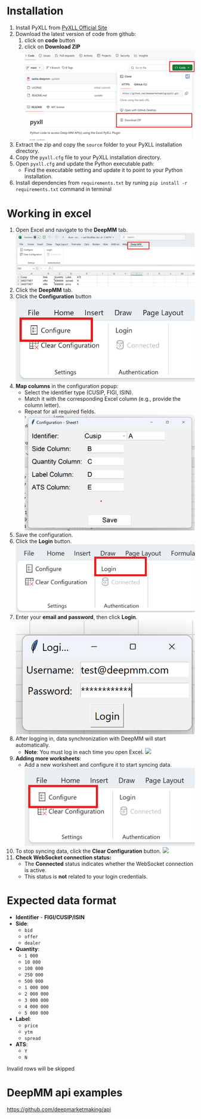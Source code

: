 # Installation
1. Install PyXLL from [PyXLL Official Site](https://www.pyxll.com/index.html)  
2. Download the latest version of code from github:
    1. click on **code** button
    2. click on **Download ZIP**
    ![](./images/github-download.png?raw=true "")
3. Extract the zip and copy the `source` folder to your PyXLL installation directory.
4. Copy the `pyxll.cfg` file to your PyXLL installation directory.
5. Open `pyxll.cfg` and update the Python executable path:
    - Find the executable setting and update it to point to your Python installation.
6. Install dependencies from `requirements.txt` by runing `pip install -r requirements.txt` command in terminal


# Working in excel
1. Open Excel and navigate to the **DeepMM** tab.
![](./images/deepmm-in-menu.png?raw=true "")
2. Click the **DeepMM** tab.
3. Click the **Configuration** button
![](./images/configure-button.png?raw=true "")
4. **Map columns** in the configuration popup:
    - Select the identifier type (CUSIP, FIGI, ISIN).
    - Match it with the corresponding Excel column (e.g., provide the column letter).
    - Repeat for all required fields.
![](./images/configure-popup.png?raw=true "")
5. Save the configuration.
6. Click the **Login** button.
![](./images/login-button.png?raw=true "")
7. Enter your **email and password**, then click **Login**.
![](./images/login-popup.png?raw=true "")
8. After logging in, data synchronization with DeepMM will start automatically.
    - **Note**: You must log in each time you open Excel.
![](./images/results.png.png?raw=true "")
9. **Adding more worksheets**:
    - Add a new worksheet and configure it to start syncing data.
![](./images/configure-button.png?raw=true "")
10. To stop syncing data, click the **Clear Configuration** button.
![](./images/clear-configuration.png.png?raw=true "")
11. **Check WebSocket connection status:**
    - The **Connected** status indicates whether the WebSocket connection is active.
    - This status is **not** related to your login credentials.


# Expected data format
 - **Identifier** - **FIGI/CUSIP/ISIN**
 - **Side**:
    - `bid`
    - `offer`
    - `dealer`
 - **Quantity**:
    - `1 000`
    - `10 000`
    - `100 000`
    - `250 000`
    - `500 000`
    - `1 000 000`
    - `2 000 000`
    - `3 000 000`
    - `4 000 000`
    - `5 000 000`
  - **Label**:
    - `price`
    - `ytm`
    - `spread`
  - **ATS**:
    - `Y`
    - `N`

Invalid rows will be skipped


# DeepMM api examples
https://github.com/deepmarketmaking/api